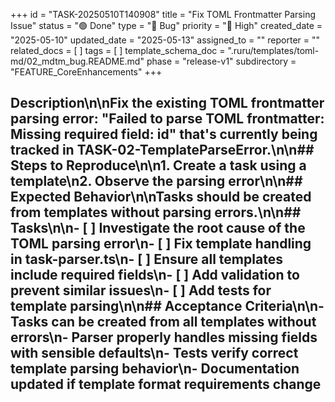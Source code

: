 +++
id = "TASK-20250510T140908"
title = "Fix TOML Frontmatter Parsing Issue"
status = "🟢 Done"
type = "🐞 Bug"
priority = "🔼 High"
created_date = "2025-05-10"
updated_date = "2025-05-13"
assigned_to = ""
reporter = ""
related_docs = [ ]
tags = [ ]
template_schema_doc = ".ruru/templates/toml-md/02_mdtm_bug.README.md"
phase = "release-v1"
subdirectory = "FEATURE_CoreEnhancements"
+++

## Description\n\nFix the existing TOML frontmatter parsing error: "Failed to parse TOML frontmatter: Missing required field: id" that's currently being tracked in TASK-02-TemplateParseError.\n\n## Steps to Reproduce\n\n1. Create a task using a template\n2. Observe the parsing error\n\n## Expected Behavior\n\nTasks should be created from templates without parsing errors.\n\n## Tasks\n\n- [ ] Investigate the root cause of the TOML parsing error\n- [ ] Fix template handling in task-parser.ts\n- [ ] Ensure all templates include required fields\n- [ ] Add validation to prevent similar issues\n- [ ] Add tests for template parsing\n\n## Acceptance Criteria\n\n- Tasks can be created from all templates without errors\n- Parser properly handles missing fields with sensible defaults\n- Tests verify correct template parsing behavior\n- Documentation updated if template format requirements change
